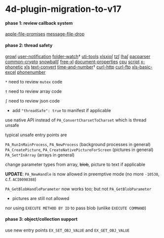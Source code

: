 # 4d-plugin-migration-to-v17

#### phase 1: review callback system

[apple-file-promises](https://github.com/miyako/4d-plugin-apple-file-promises)
[message-file-drop](https://github.com/miyako/4d-plugin-message-file-drop)

#### phase 2: thread safety

[growl](https://github.com/miyako/4d-plugin-growl) 
[user-notification](https://github.com/miyako/4d-plugin-user-notification) 
[folder-watch](https://github.com/miyako/4d-plugin-folder-watch)† 
[uti-tools](https://github.com/miyako/4d-plugin-uti-tools) 
[xlsxio](https://github.com/miyako/4d-plugin-xlsxio)∫
[tz](https://github.com/miyako/4d-plugin-tz)∫
[lha](https://github.com/miyako/4d-plugin-lha)∫
[pacparser](https://github.com/miyako/4d-plugin-pacparser)
[common-crypto](https://github.com/miyako/4d-plugin-common-crypto)
[snowball](https://github.com/miyako/4d-plugin-snowball)∫
[free-xl](https://github.com/miyako/4d-plugin-free-xl)
[document-properties](https://github.com/miyako/4d-plugin-document-properties)
[cpu](https://github.com/miyako/4d-plugin-cpu)
[script](https://github.com/miyako/4d-plugin-script)
[x-phonetic](https://github.com/miyako/4d-plugin-x-phonetic)
[xls](https://github.com/miyako/4d-plugin-xls)
[text-convert](https://github.com/miyako/4d-plugin-text-convert)
[time-and-number](https://github.com/miyako/4d-plugin-time-and-number)†
[curl-http](https://github.com/miyako/4d-plugin-curl-http)
[curl-ftp](https://github.com/miyako/4d-plugin-curl-ftp)
[xls-basic-excel](https://github.com/miyako/4d-plugin-xls-basic-excel)
[phonenumber](https://github.com/miyako/4d-plugin-phonenumber)

``*`` need to review ``mutex`` code

``†`` need to review array code

``∫`` need to review json code

* add ``"threadSafe": true`` to manifest if applicable

use native API instead of ``PA_ConvertCharsetToCharset`` which is thread unsafe

typical unsafe entry points are

``PA_RunInMainProcess``, ``PA_NewProcess`` (background processes in general)    
``PA_CreatePicture``, ``PA_CreateNativePictureForScreen`` (pictures in general)  
``PA_Set*InArray`` (arrays in general)  

change parameter types from array, ~~blob~~, picture to text if applicable

**UPDATE**: ``PA_NewHandle`` is now allowed in preemptive mode (no more ``-10530``, c.f. ``ACI0098388``)

``PA_GetBlobHandleParameter`` now works too; but not ``PA_GetBlobParameter``

* pictures are still not allowed

nor using ``EXECUTE METHOD BY ID`` to pass blob (unlike ``EXECUTE COMMAND``)

#### phase 3: object/collection support

use new entry points ``EX_SET_OBJ_VALUE`` and ``EX_GET_OBJ_VALUE``
